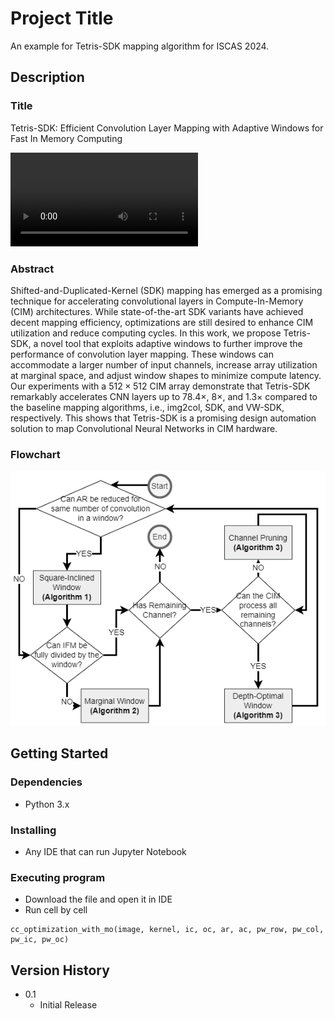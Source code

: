 # Project Title

An example for Tetris-SDK mapping algorithm for ISCAS 2024.

## Description

### Title
Tetris-SDK: Efficient Convolution Layer Mapping with Adaptive Windows for Fast In Memory Computing

![Tetris-SDK demonstration](recording.mp4)

### Abstract
Shifted-and-Duplicated-Kernel (SDK) mapping has emerged as a promising technique for accelerating convolutional layers in Compute-In-Memory (CIM) architectures. While state-of-the-art SDK variants have achieved decent mapping efficiency, optimizations are still desired to enhance CIM utilization and reduce computing cycles. In this work, we propose Tetris-SDK, a novel tool that exploits adaptive windows to further improve the performance of convolution layer mapping. These windows can accommodate a larger number of input channels, increase array utilization at marginal space, and adjust window shapes to minimize compute latency. 
Our experiments with a $512 \times 512$ CIM array demonstrate that Tetris-SDK remarkably accelerates CNN layers up to $78.4 \times$, $8 \times$, and $1.3 \times$ compared to the baseline mapping algorithms, i.e., img2col, SDK, and VW-SDK, respectively. 
This shows that Tetris-SDK is a promising design automation solution to map Convolutional Neural Networks in CIM hardware. 


### Flowchart
![Tetris-SDK flowchart](flowchart.png)

## Getting Started

### Dependencies

* Python 3.x

### Installing

* Any IDE that can run Jupyter Notebook

### Executing program

* Download the file and open it in IDE
* Run cell by cell

```
cc_optimization_with_mo(image, kernel, ic, oc, ar, ac, pw_row, pw_col, pw_ic, pw_oc)
```


## Version History
* 0.1
    * Initial Release
